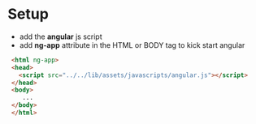 Setup
=====

- add the **angular** js script
- add **ng-app** attribute in the HTML or BODY tag to kick start angular
 
```html
 <html ng-app>
 <head>
   <script src="../../lib/assets/javascripts/angular.js"></script>
 </head>
 <body>
    ...
 </body>
 </html>

```